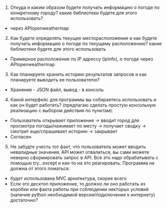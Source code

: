 1. Откуда и каким образом будете получать информацию о погоде по конкретному городу? какие библиотеки будете для этого использовать?
- через APIopenweathermap
2. Как будете определять текущее месторасположение и как будете получать информацию о погоде по текущему расположению? какие библиотеки будете для этого использовать
- Примерное расположение по IP адрессу (ipinfo), о погоде через APIopenweathermap
3. Как планируете хранить историю результатов запросов и как планируете выводить ее пользователю?
- Хранение - JSON файл, вывод - в консоль
4. Какой интерфейс для программы вы собираетесь использовать и как он будет работать? (предлагаю сделать простую консольную реализацию с выбором действия по пунктам).
- Пользователь открывает приложение -> вводит город для просмотра погоды/нажимает по месту -> получает сводку -> смотрит еще/спрашивает историю -> закрывает
- Согласен
5. Не забудте учесть тот факт, что пользователь может вводить невалидные значения, API может отвалиться, вы сами можете неверно сформировать запрос в API. Все это надо обрабатывать с помощью try...except и как-то на это реагировать. Программа не должна от этого ломаться.
- будет использована MVC архитектура, скорее всего 
- Если это десктоп приложение, то должно ли оно работать из коробки или факта работы при соблюдении некторых условий (наличие python необходимой версии/подключение к интернету) достаточно?